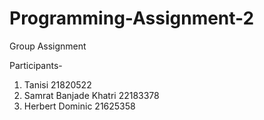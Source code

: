 # Programming-Assignment-2
Group Assignment

Participants-
1. Tanisi 21820522
2. Samrat Banjade Khatri 22183378
3. Herbert Dominic 21625358
